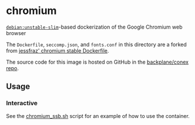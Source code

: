 # chromium

[`debian:unstable-slim`](https://hub.docker.com/_/debian/)-based dockerization of the Google Chromium web browser

The `Dockerfile`, `seccomp.json`, and `fonts.conf` in this directory are a forked from [jessfraz' chromium stable Dockerfile](https://github.com/jessfraz/dockerfiles/tree/master/chromium/stable).

The source code for this image is hosted on GitHub in the [backplane/conex repo](https://github.com/backplane/conex/tree/main/chromium).

## Usage

### Interactive

See the [chromium_ssb.sh](chromium_ssb.sh) script for an example of how to use the container.

